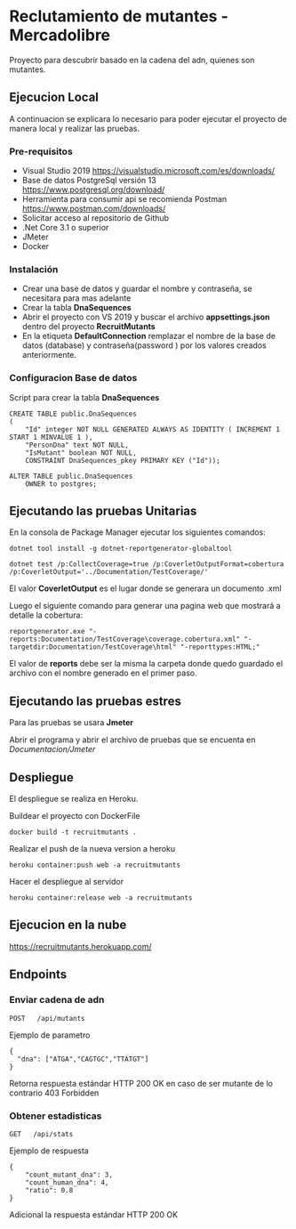 # Reclutamiento de mutantes - Mercadolibre

Proyecto para descubrir basado en la cadena del adn, quienes son mutantes.


## Ejecucion Local

A continuacion se explicara lo necesario para poder ejecutar el proyecto de manera local y realizar las pruebas.

### Pre-requisitos

- Visual Studio 2019 https://visualstudio.microsoft.com/es/downloads/ 
- Base de datos PostgreSql versión 13 https://www.postgresql.org/download/ 
- Herramienta para consumir api se recomienda Postman https://www.postman.com/downloads/ 
- Solicitar acceso al repositorio de Github
- .Net Core 3.1 o superior
- JMeter
- Docker

### Instalación 

- Crear una base de datos y guardar el nombre y contraseña, se necesitara para mas adelante
- Crear la tabla **DnaSequences**
- Abrir el proyecto con VS 2019 y buscar el archivo **appsettings.json** dentro del proyecto **RecruitMutants**
- En la etiqueta **DefaultConnection** remplazar el nombre de la base de datos (database) y contraseña(password ) por los valores creados anteriormente.

### Configuracion Base de datos


Script para crear la tabla **DnaSequences**

```
CREATE TABLE public.DnaSequences
(
    "Id" integer NOT NULL GENERATED ALWAYS AS IDENTITY ( INCREMENT 1 START 1 MINVALUE 1 ),
    "PersonDna" text NOT NULL,
    "IsMutant" boolean NOT NULL, 
    CONSTRAINT DnaSequences_pkey PRIMARY KEY ("Id"));

ALTER TABLE public.DnaSequences
    OWNER to postgres;

```

## Ejecutando las pruebas Unitarias

En la consola de Package Manager ejecutar los siguientes comandos:

```
dotnet tool install -g dotnet-reportgenerator-globaltool
```

```
dotnet test /p:CollectCoverage=true /p:CoverletOutputFormat=cobertura /p:CoverletOutput='../Documentation/TestCoverage/'
```

El valor **CoverletOutput** es el lugar donde se generara un documento .xml

Luego el siguiente comando para generar una pagina web que mostrará a detalle la cobertura:

```
reportgenerator.exe "-reports:Documentation/TestCoverage\coverage.cobertura.xml" "-targetdir:Documentation/TestCoverage\html" "-reporttypes:HTML;"
```

El valor de **reports** debe ser la misma la carpeta donde quedo guardado el archivo con el nombre generado en el primer paso.


## Ejecutando las pruebas estres
 
Para las pruebas se usara **Jmeter**

Abrir el programa y abrir el archivo de pruebas que se encuenta en *Documentacion/Jmeter*


## Despliegue

El despliegue se realiza en Heroku.

Buildear el proyecto con DockerFile

```
docker build -t recruitmutants .
```
Realizar el push de la nueva version a heroku
```
heroku container:push web -a recruitmutants
```

Hacer el despliegue al servidor
```
heroku container:release web -a recruitmutants
```

## Ejecucion en la nube

https://recruitmutants.herokuapp.com/

## Endpoints


### Enviar cadena de adn
```
POST   /api/mutants
```
Ejemplo de parametro

```
{
  "dna": ["ATGA","CAGTGC","TTATGT"]
}
```

Retorna respuesta estándar HTTP 200 OK en caso de ser mutante de lo contrario 403 Forbidden


### Obtener estadisticas
```
GET   /api/stats
```

Ejemplo de respuesta 
```
{
    "count_mutant_dna": 3,
    "count_human_dna": 4,
    "ratio": 0.8
}
```
Adicional la respuesta estándar HTTP 200 OK

